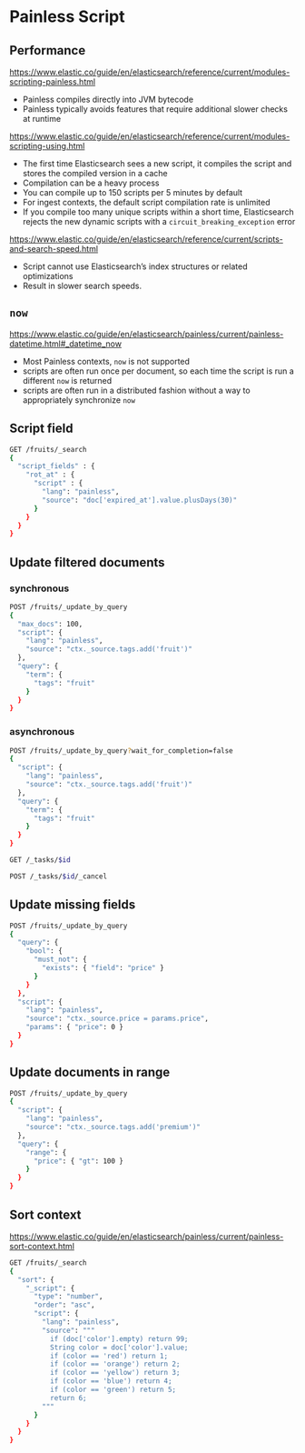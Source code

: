 # Painless Script

## Performance

https://www.elastic.co/guide/en/elasticsearch/reference/current/modules-scripting-painless.html

* Painless compiles directly into JVM bytecode
* Painless typically avoids features that require additional slower checks at runtime

https://www.elastic.co/guide/en/elasticsearch/reference/current/modules-scripting-using.html

* The first time Elasticsearch sees a new script, it compiles the script and stores the compiled version in a cache
* Compilation can be a heavy process
* You can compile up to 150 scripts per 5 minutes by default
* For ingest contexts, the default script compilation rate is unlimited
* If you compile too many unique scripts within a short time, Elasticsearch rejects the new dynamic scripts with a `circuit_breaking_exception` error

https://www.elastic.co/guide/en/elasticsearch/reference/current/scripts-and-search-speed.html

* Script cannot use Elasticsearch’s index structures or related optimizations
* Result in slower search speeds.

## `now`

https://www.elastic.co/guide/en/elasticsearch/painless/current/painless-datetime.html#_datetime_now

* Most Painless contexts, `now` is not supported
* scripts are often run once per document, so each time the script is run a different `now` is returned
* scripts are often run in a distributed fashion without a way to appropriately synchronize `now`

## Script field

```sh
GET /fruits/_search
{
  "script_fields" : {
    "rot_at" : {
      "script" : {
        "lang": "painless",
        "source": "doc['expired_at'].value.plusDays(30)"
      }
    }
  }
}
```

## Update filtered documents

### synchronous

```sh
POST /fruits/_update_by_query
{
  "max_docs": 100,
  "script": {
    "lang": "painless",
    "source": "ctx._source.tags.add('fruit')"
  },
  "query": {
    "term": {
      "tags": "fruit"
    }
  }
}
```

### asynchronous

```sh
POST /fruits/_update_by_query?wait_for_completion=false
{
  "script": {
    "lang": "painless",
    "source": "ctx._source.tags.add('fruit')"
  },
  "query": {
    "term": {
      "tags": "fruit"
    }
  }
}
```

```sh
GET /_tasks/$id
```

```sh
POST /_tasks/$id/_cancel
```

## Update missing fields

```sh
POST /fruits/_update_by_query
{
  "query": {
    "bool": {
      "must_not": {
        "exists": { "field": "price" }
      }
    }
  },
  "script": {
    "lang": "painless",
    "source": "ctx._source.price = params.price",
    "params": { "price": 0 }
  }
}
```

## Update documents in range

```sh
POST /fruits/_update_by_query
{
  "script": {
    "lang": "painless",
    "source": "ctx._source.tags.add('premium')"
  },
  "query": {
    "range": {
      "price": { "gt": 100 }
    }
  }
}
```

## Sort context

https://www.elastic.co/guide/en/elasticsearch/painless/current/painless-sort-context.html

```sh
GET /fruits/_search
{
  "sort": {
    "_script": {
      "type": "number",
      "order": "asc",
      "script": {
        "lang": "painless",
        "source": """
          if (doc['color'].empty) return 99;
          String color = doc['color'].value;
          if (color == 'red') return 1;
          if (color == 'orange') return 2;
          if (color == 'yellow') return 3;
          if (color == 'blue') return 4;
          if (color == 'green') return 5;
          return 6;
        """
      }
    }
  }
}
```
